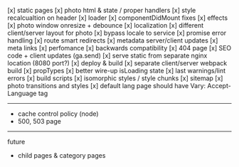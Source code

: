 [x] static pages
[x] photo html & state / proper handlers
[x] style recalcualtion on header
[x] loader
[x] componentDidMount fixes
[x] effects
[x] photo window onresize + debounce
[x] localization
[x] different client/server layout for photo
[x] bypass locale to service
[x] promise error handling
[x] route smart redirects
[x] metadata server/client updates
[x] meta links
[x] perfomance
[x] backwards compatibility
[x] 404 page
[x] SEO code + client updates (ga.send)
[x] serve static from separate nginx location (8080 port?)
[x] deploy & build
[x] separate client/server webpack build
[x] propTypes
[x] better wire-up isLoading state
[x] last warnings/lint errors
[x] build scripts
[x] isomorphic styles / style chunks
[x] sitemap
[x] photo transitions and styles
[x] default lang page should have Vary: Accept-Language tag

-----------------------------

- cache control policy (node)
- 500, 503 page

-----------------------------
future
- child pages & category pages
